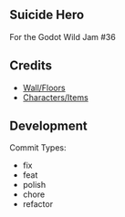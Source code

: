 ## Suicide Hero

For the Godot Wild Jam #36

## Credits
 - [Wall/Floors](https://safwyl.itch.io/16x16-dungeon-autotile-remix)
 - [Characters/Items](https://0x72.itch.io/dungeontileset-ii)


## Development

Commit Types:
 - fix
 - feat
 - polish
 - chore
 - refactor